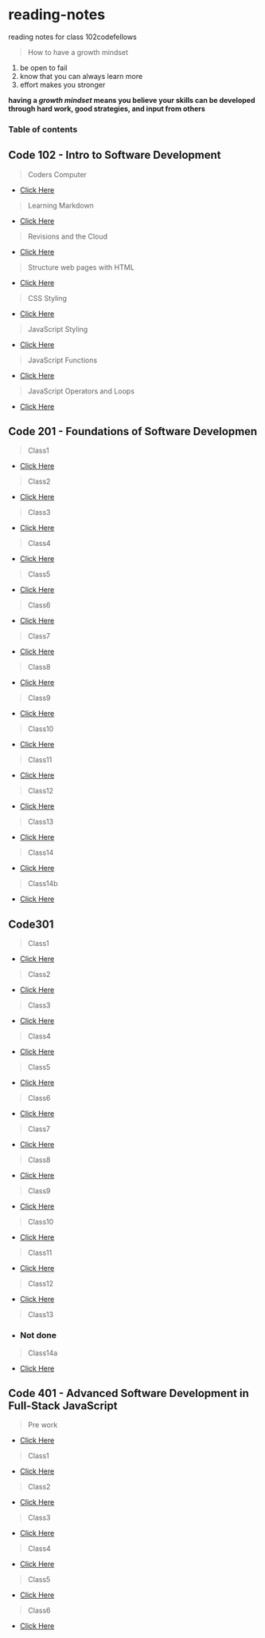 # reading-notes
reading notes for class 102codefellows

> How to have a growth mindset
1. be open to fail
2. know that you can always learn more
3. effort makes you stronger

**having a _growth mindset_ means you believe your skills can be developed through hard work, good strategies, and input from others**

### Table of contents

## Code 102 - Intro to Software Development
>Coders Computer
+ [Click Here](coderscomputer.md)

>Learning Markdown
+ [Click Here](learningmarkdown.md)

>Revisions and the Cloud
+ [Click Here](revisions_cloud.md)

>Structure web pages with HTML
+ [Click Here](html_structure.md)

>CSS Styling
+ [Click Here](webdesign_css.md)

>JavaScript Styling
+ [Click Here](webdesign_js.md)

>JavaScript Functions
+ [Click Here](fucntions.md)

>JavaScript Operators and Loops
+ [Click Here](loops.md)

## Code 201 - Foundations of Software Developmen
>Class1
+ [Click Here](class1.md)

>Class2
+ [Click Here](class02.md)

>Class3
+ [Click Here](class03.md)

>Class4
+ [Click Here](class04.md)

>Class5
+ [Click Here](class05.md)

>Class6
+ [Click Here](class06.md)

>Class7
+ [Click Here](class07.md)

>Class8
+ [Click Here](class08.md)

>Class9
+ [Click Here](class09.md)

>Class10
+ [Click Here](class10.md)

>Class11
+ [Click Here](class11.md)

>Class12
+ [Click Here](class12.md)

>Class13
+ [Click Here](class13.md)

>Class14
+ [Click Here](class14.md)

>Class14b
+ [Click Here](class14b.md)

## Code301 

>Class1
+ [Click Here](react-and-components.md)

>Class2
+ [Click Here](state-and-props.md)

>Class3
+ [Click Here](lists-and-keys.md)

>Class4
+ [Click Here](react-and-forms.md)

>Class5
+ [Click Here](putting-it-all-together.md)

>Class6
+ [Click Here](nodejs.md)

>Class7
+ [Click Here](rest.md)

>Class8
+ [Click Here](apis.md)

>Class9
+ [Click Here](funcprog.md)

>Class10
+ [Click Here](memory.md)

>Class11
+ [Click Here](mongo-vs-mongoose.md)

>Class12
+ [Click Here](crud.md)

>Class13
+ ### Not done

>Class14a
+ [Click Here](auth.md)

## Code 401 - Advanced Software Development in Full-Stack JavaScript

> Pre work
+ [Click Here](prework401.md)

> Class1
+ [Click Here](401-1.md)

> Class2
+ [Click Here](401-2.md)

> Class3
+ [Click Here](401-3.md)

> Class4
+ [Click Here](401-4.md)

> Class5
+ [Click Here](401-53.md)

> Class6
+ [Click Here](401-6.md)